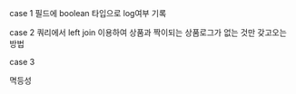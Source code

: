 case 1 
 필드에 boolean 타입으로 log여부 기록

case 2 
 쿼리에서 left join 이용하여 상품과 짝이되는 상품로그가 없는 것만 갖고오는 방법

case 3
 

멱등성